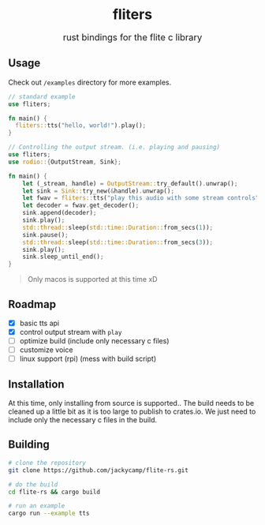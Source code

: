 <div align="center">
    <h1>fliters</h1>
    <p style="font-size: 18px;">rust bindings for the flite c library</p>
</div>

## Usage
Check out `/examples` directory for more examples.
```rust
// standard example
use fliters;

fn main() {
  fliters::tts("hello, world!").play();
}
```

```rust
// Controlling the output stream. (i.e. playing and pausing)
use fliters;
use rodio::{OutputStream, Sink};

fn main() {
    let (_stream, handle) = OutputStream::try_default().unwrap();
    let sink = Sink::try_new(&handle).unwrap();
    let fwav = fliters::tts("play this audio with some stream controls");
    let decoder = fwav.get_decoder();
    sink.append(decoder);
    sink.play();
    std::thread::sleep(std::time::Duration::from_secs(1));
    sink.pause();
    std::thread::sleep(std::time::Duration::from_secs(3));
    sink.play();
    sink.sleep_until_end();
}
```
> Only macos is supported at this time xD

## Roadmap
- [x] basic tts api
- [x] control output stream with `play`
- [ ] optimize build (include only necessary c files)
- [ ] customize voice
- [ ] linux support (rpi) (mess with build script)

## Installation

At this time, only installing from source is supported.. The build needs to be cleaned up a little bit as it is too large to publish to crates.io. We just need to include only the necessary c files in the build.

## Building
```bash
# clone the repository
git clone https://github.com/jackycamp/flite-rs.git

# do the build
cd flite-rs && cargo build

# run an example
cargo run --example tts
```
